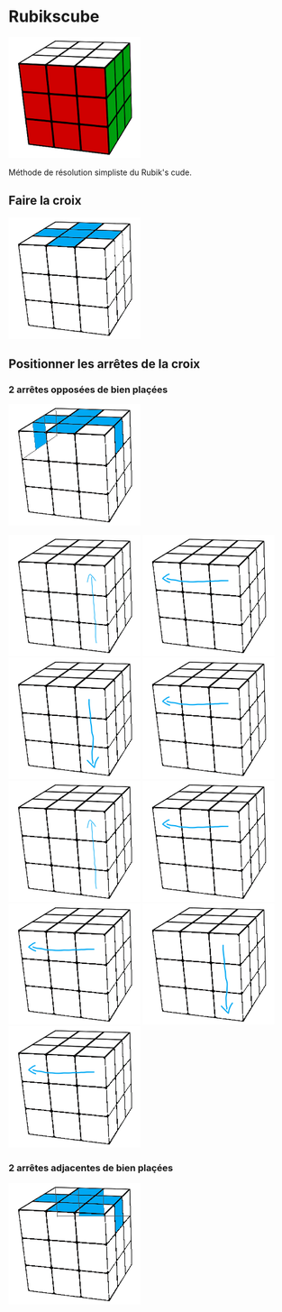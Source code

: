 # Rubikscube

![](img/cube_00.png)

Méthode de résolution simpliste du Rubik's cude.



## Faire la croix

![](img/cube_02.png)

## Positionner les arrêtes de la croix

### 2 arrêtes opposées de bien plaçées
![](img/cube_04.png)

![](img/R.png) ![](img/U.png) ![](img/Rp.png) ![](img/U.png) ![](img/R.png) ![](img/U.png) ![](img/U.png) ![](img/Rp.png) ![](img/U.png)

### 2 arrêtes adjacentes de bien plaçées
![](img/cube_05.png)
